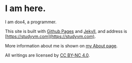 # I am here.

I am dox4, a programmer.

This site is built with [Github Pages](https://pages.github.com/) and [Jekyll](https://github.com/jekyll), and address is [https://studyvm.com](https://studyvm.com).

More information about me is shown on [my About page](https://studyvm.com/about/).

All writings are licensed by [CC BY-NC 4.0](https://creativecommons.org/licenses/by-nc/4.0/deed.en).
